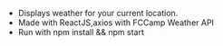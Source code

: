 * Displays weather for your current location.
* Made with ReactJS,axios with FCCamp Weather API
* Run with npm install && npm start
